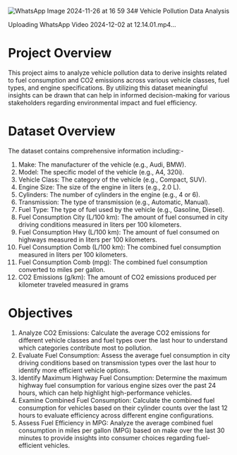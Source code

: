 ![WhatsApp Image 2024-11-26 at 16 59 34](https://github.com/user-attachments/assets/c2105c6d-3ec3-480f-9445-54dfe8e251e0)# Vehicle Pollution Data Analysis

Uploading WhatsApp Video 2024-12-02 at 12.14.01.mp4…


# Project Overview
This project aims to analyze vehicle pollution data to derive insights related to fuel consumption and CO2 emissions across various vehicle classes, fuel types, and engine specifications. By utilizing this dataset meaningful insights can be drawn that can help in informed decision-making for various stakeholders regarding environmental impact and fuel efficiency.
# Dataset Overview
The dataset contains comprehensive information including:-
1. Make: The manufacturer of the vehicle (e.g., Audi, BMW).
2. Model: The specific model of the vehicle (e.g., A4, 320i).
3. Vehicle Class: The category of the vehicle (e.g., Compact, SUV).
4. Engine Size: The size of the engine in liters (e.g., 2.0 L).
5. Cylinders: The number of cylinders in the engine (e.g., 4 or 6).
6. Transmission: The type of transmission (e.g., Automatic, Manual).
7. Fuel Type: The type of fuel used by the vehicle (e.g., Gasoline, Diesel).
8. Fuel Consumption City (L/100 km): The amount of fuel consumed in city driving conditions measured in liters per 100 kilometers.
9. Fuel Consumption Hwy (L/100 km): The amount of fuel consumed on highways measured in liters per 100 kilometers.
10. Fuel Consumption Comb (L/100 km): The combined fuel consumption measured in liters per 100 kilometers.
11. Fuel Consumption Comb (mpg): The combined fuel consumption converted to miles per gallon.
12. CO2 Emissions (g/km): The amount of CO2 emissions produced per kilometer traveled measured in grams
# Objectives
1. Analyze CO2 Emissions: Calculate the average CO2 emissions for different vehicle classes and fuel types over the last hour to understand which categories contribute most to pollution.
2. Evaluate Fuel Consumption: Assess the average fuel consumption in city driving conditions based on transmission types over the last hour to identify more efficient vehicle options.
3. Identify Maximum Highway Fuel Consumption: Determine the maximum highway fuel consumption for various engine sizes over the past 24 hours, which can help highlight high-performance vehicles.
4. Examine Combined Fuel Consumption: Calculate the combined fuel consumption for vehicles based on their cylinder counts over the last 12 hours to evaluate efficiency across different engine configurations.
5. Assess Fuel Efficiency in MPG: Analyze the average combined fuel consumption in miles per gallon (MPG) based on make over the last 30 minutes to provide insights into consumer choices regarding fuel-efficient vehicles.
